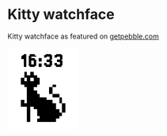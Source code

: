 # Kitty watchface

Kitty watchface as featured on [getpebble.com](www.getpebble.com)

![screenshot](screenshots/screenshot.png)